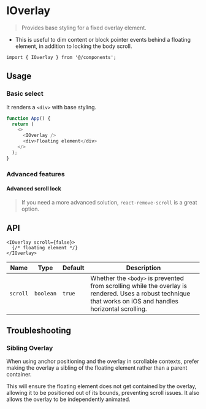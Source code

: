 # IOverlay

> Provides base styling for a fixed overlay element.

* This is useful to dim content or block pointer events behind a floating element, in addition to locking the body scroll.

``` tsx
import { IOverlay } from '@/components';
```

## Usage

### Basic select

It renders a `<div>` with base styling.

``` typescript
function App() {
  return (
    <>
      <IOverlay />
      <div>Floating element</div>
    </>
  );
}
```

### Advanced features

#### Advanced scroll lock

> If you need a more advanced solution, `react-remove-scroll` is a great option.

## API

``` tsx
<IOverlay scroll={false}>
  {/* floating element */}
</IOverlay>
```

| Name | Type | Default | Description |
|-------|-------|-------|-------|
| `scroll` | `boolean` | `true` | Whether the `<body>` is prevented from scrolling while the overlay is rendered. Uses a robust technique that works on iOS and handles horizontal scrolling. |

## Troubleshooting

### Sibling Overlay 

When using anchor positioning and the overlay in scrollable contexts, prefer making the overlay a sibling of the floating element rather than a parent container.

This will ensure the floating element does not get contained by the overlay, allowing it to be positioned out of its bounds, preventing scroll issues. It also allows the overlay to be independently animated.
